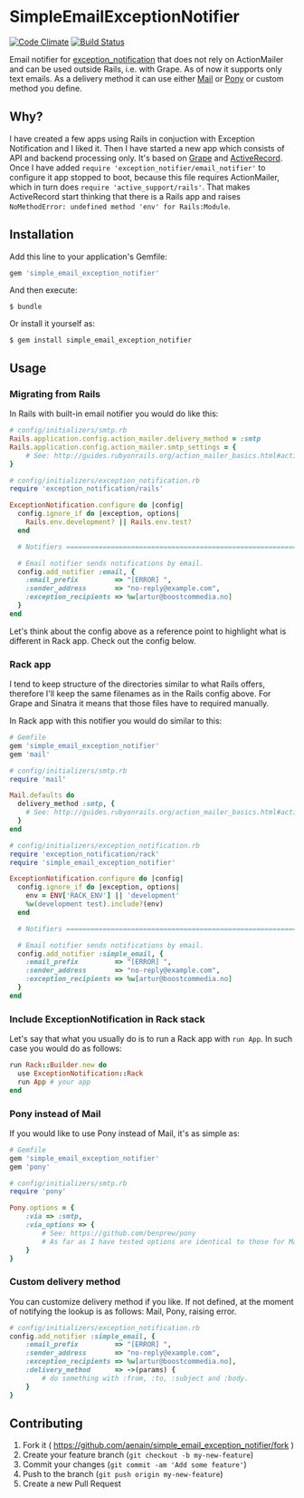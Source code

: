 # SimpleEmailExceptionNotifier

[![Code Climate](https://codeclimate.com/github/aenain/simple_email_exception_notifier/badges/gpa.svg)](https://codeclimate.com/github/aenain/simple_email_exception_notifier)
[![Build Status](https://travis-ci.org/aenain/simple_email_exception_notifier.svg?branch=master)](https://travis-ci.org/aenain/simple_email_exception_notifier)

Email notifier for [exception_notification](https://github.com/smartinez87/exception_notification) that does not rely on ActionMailer and can be used outside Rails, i.e. with Grape. As of now it supports only text emails. As a delivery method it can use either [Mail](https://github.com/mikel/mail) or [Pony](https://github.com/benprew/pony) or custom method you define.

## Why?

I have created a few apps using Rails in conjuction with Exception Notification and I liked it. Then I have started a new app which consists of API and backend processing only. It's based on [Grape](https://github.com/intridea/grape) and [ActiveRecord](https://github.com/rails/rails/tree/master/activerecord). Once I have added `require 'exception_notifier/email_notifier'` to configure it app stopped to boot, because this file requires ActionMailer, which in turn does `require 'active_support/rails'`. That makes ActiveRecord start thinking that there is a Rails app and raises `NoMethodError: undefined method 'env' for Rails:Module`.

## Installation

Add this line to your application's Gemfile:

```ruby
gem 'simple_email_exception_notifier'
```

And then execute:

    $ bundle

Or install it yourself as:

    $ gem install simple_email_exception_notifier

## Usage

### Migrating from Rails

In Rails with built-in email notifier you would do like this:

```ruby
# config/initializers/smtp.rb
Rails.application.config.action_mailer.delivery_method = :smtp
Rails.application.config.action_mailer.smtp_settings = {
    # See: http://guides.rubyonrails.org/action_mailer_basics.html#action-mailer-configuration-for-gmail
}
```

```ruby
# config/initializers/exception_notification.rb
require 'exception_notification/rails'

ExceptionNotification.configure do |config|
  config.ignore_if do |exception, options|
    Rails.env.development? || Rails.env.test?
  end

  # Notifiers =================================================================

  # Email notifier sends notifications by email.
  config.add_notifier :email, {
    :email_prefix         => "[ERROR] ",
    :sender_address       => "no-reply@example.com",
    :exception_recipients => %w[artur@boostcommedia.no]
  }
end
```

Let's think about the config above as a reference point to highlight what is different in Rack app. Check out the config below.

### Rack app

I tend to keep structure of the directories similar to what Rails offers, therefore I'll keep the same filenames as in the Rails config above. For Grape and Sinatra it means that those files have to required manually.

In Rack app with this notifier you would do similar to this:

```ruby
# Gemfile
gem 'simple_email_exception_notifier'
gem 'mail'
```

```ruby
# config/initializers/smtp.rb
require 'mail'

Mail.defaults do
  delivery_method :smtp, {
    # See: http://guides.rubyonrails.org/action_mailer_basics.html#action-mailer-configuration-for-gmail
  }
end
```

```ruby
# config/initializers/exception_notification.rb
require 'exception_notification/rack'
require 'simple_email_exception_notifier'

ExceptionNotification.configure do |config|
  config.ignore_if do |exception, options|
    env = ENV['RACK_ENV'] || 'development'
    %w(development test).include?(env)
  end

  # Notifiers =================================================================

  # Email notifier sends notifications by email.
  config.add_notifier :simple_email, {
    :email_prefix         => "[ERROR] ",
    :sender_address       => "no-reply@example.com",
    :exception_recipients => %w[artur@boostcommedia.no]
  }
end
```

### Include ExceptionNotification in Rack stack

Let's say that what you usually do is to run a Rack app with `run App`.
In such case you would do as follows:

```ruby
run Rack::Builder.new do
  use ExceptionNotification::Rack
  run App # your app
end
```

### Pony instead of Mail

If you would like to use Pony instead of Mail, it's as simple as:

```ruby
# Gemfile
gem 'simple_email_exception_notifier'
gem 'pony'
```

```ruby
# config/initializers/smtp.rb
require 'pony'

Pony.options = {
    :via => :smtp,
    :via_options => {
        # See: https://github.com/benprew/pony
        # As far as I have tested options are identical to those for Mail
    }
}
```

### Custom delivery method

You can customize delivery method if you like. If not defined, at the moment of notifying the lookup is as follows: Mail, Pony, raising error.

```ruby
# config/initializers/exception_notification.rb
config.add_notifier :simple_email, {
    :email_prefix         => "[ERROR] ",
    :sender_address       => "no-reply@example.com",
    :exception_recipients => %w[artur@boostcommedia.no],
    :delivery_method      => ->(params) {
        # do something with :from, :to, :subject and :body.
    }
}
```

## Contributing

1. Fork it ( https://github.com/aenain/simple_email_exception_notifier/fork )
2. Create your feature branch (`git checkout -b my-new-feature`)
3. Commit your changes (`git commit -am 'Add some feature'`)
4. Push to the branch (`git push origin my-new-feature`)
5. Create a new Pull Request
